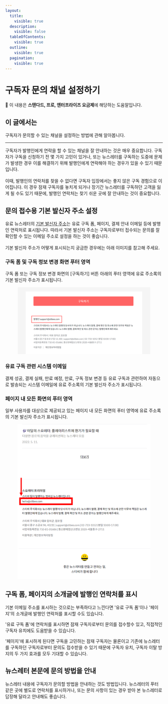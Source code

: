```yaml
---
layout:
  title:
    visible: true
  description:
    visible: false
  tableOfContents:
    visible: true
  outline:
    visible: true
  pagination:
    visible: true
---
```


# 구독자 문의 채널 설정하기

**💬** 이 내용은 **스탠다드, 프로, 엔터프라이즈 요금제**에 해당하는 도움말입니다.

## 이 글에서는

구독자가 문의할 수 있는 채널을 설정하는 방법에 관해 알아봅니다.

***

구독자가 발행인에게 연락을 할 수 있는 채널을 잘 안내하는 것은 매우 중요합니다. 구독자가 구독을 신청하기 전 몇 가지 고민이 있거나, 또는 뉴스레터를 구독하는 도중에 문제가 발생한 경우 이를 해결하기 위해 발행인에게 연락해야 하는 경우가 있을 수 있기 때문입니다.\
\
이때, 발행인의 연락처를 찾을 수 없다면 구독자 입장에서는 좋지 않은 구독 경험으로 이어집니다. 이 경우 잠재 구독자를 놓치게 되거나 장기간 뉴스레터를 구독하던 고객을 잃게 될 수도 있기 때문에, 발행인 연락처는 찾기 쉬운 곳에 잘 안내하는 것이 중요합니다.



## 문의 접수용 기본 발신자 주소 설정 <a href="#h_9b60d99de3" id="h_9b60d99de3"></a>

유료 뉴스레터의 [기본 발신자 주소](https://help.stibee.com/ko/articles/2153258-%EB%B0%9C%EC%8B%A0%EC%9E%90-%EC%A0%95%EB%B3%B4-%EC%84%A4%EC%A0%95%ED%95%98%EA%B8%B0)는 유료 구독 폼, 페이지, 결제 안내 이메일 등에 발행인 연락처로 표시됩니다. 따라서 기본 발신자 주소는 구독자로부터 접수되는 문의를 잘 확인할 수 있는 이메일 주소로 설정을 하는 것이 좋습니다.\
\
기본 발신자 주소가 어떻게 표시되는지 궁금한 경우에는 아래 이미지를 참고해 주세요.



### 구독 폼 및 구독 정보 변경 화면 푸터 영역

구독 폼 또는 구독 정보 변경 화면의 \[구독하기] 버튼 아래의 푸터 영역에 유료 주소록의 기본 발신자 주소가 표시됩니다.

<figure><img src="../../.gitbook/assets/구독자 문의 채널.png" alt=""><figcaption></figcaption></figure>

### 유료 구독 관련 시스템 이메일

결제 성공, 결제 실패, 만료 예정, 만료, 구독 정보 변경 등 유료 구독과 관련하여 자동으로 발송되는 시스템 이메일에 유료 주소록의 기본 발신자 주소가 표시됩니다.



### 페이지 내 모든 화면의 푸터 영역 <a href="#h_5a2361f699" id="h_5a2361f699"></a>

일부 사용자를 대상으로 제공되고 있는 페이지 내 모든 화면의 푸터 영역에 유료 주소록의 기본 발신자 주소가 표시됩니다.

<figure><img src="../../.gitbook/assets/image (52).png" alt=""><figcaption></figcaption></figure>



## 구독 폼, 페이지의 소개글에 발행인 연락처를 표시 <a href="#h_3d3a48bf4f" id="h_3d3a48bf4f"></a>

기본 이메일 주소를 표시하는 것으로는 부족하다고 느낀다면 '유료 구독 폼'이나 '페이지'의 소개글에 발행인 연락처를 표시할 수도 있습니다.

'유료 구독 폼'에 연락처를 표시하면 잠재 구독자로부터 문의를 접수할수 있고, 직접적인 구독자 유치에도 도움받을 수 있습니다.

'페이지'에 표시하게 된다면 구독을 고민하는 잠재 구독자는 물론이고 기존에 뉴스레터를 구독하던 구독자로부터 문의도 접수받을 수 있기 때문에 구독자 유치, 구독자 이탈 방지의 두 가지 효과를 모두 기대할 수 있습니다.



## 뉴스레터 본문에 문의 방법을 안내 <a href="#h_87d39b99cd" id="h_87d39b99cd"></a>

뉴스레터 내용에 구독자가 문의할 방법을 안내하는 것도 방법입니다. 뉴스레터의 푸터 같은 곳에 별도로 연락처를 표시하거나, 또는 문의 사항이 있는 경우 받아 본 뉴스레터로 답장해 달라고 안내해도 좋습니다.
